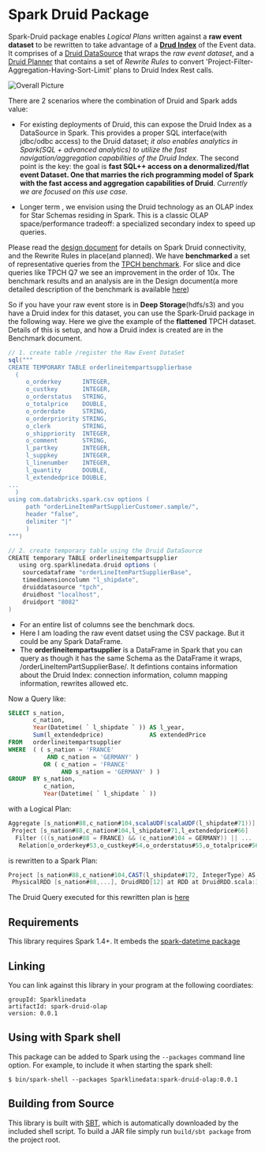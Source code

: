 # Spark Druid Package

Spark-Druid package enables *Logical Plans* written against a **raw event dataset** to be rewritten
to take advantage of a **[Drud Index](http://druid.io/)** of the Event data. It comprises of a [Druid DataSource](https://github.com/SparklineData/spark-druid-olap/blob/master/src/main/scala/org/sparklinedata/druid/DefaultSource.scala) 
that wraps the _raw event dataset_, and a [Druid Planner](https://github.com/SparklineData/spark-druid-olap/blob/master/src/main/scala/org/apache/spark/sql/sources/druid/DruidPlanner.scala) 
that contains a set of *Rewrite Rules* to convert 'Project-Filter-Aggregation-Having-Sort-Limit' plans to Druid Index 
Rest calls.

![Overall Picture](https://github.com/SparklineData/spark-druid-olap/blob/master/docs/druidSparkOverall.png)

There are 2 scenarios where the combination of Druid and Spark
adds value:
* For existing deployments of Druid, this can expose the Druid Index as a
  DataSource in Spark. This provides a proper SQL interface(with
  jdbc/odbc access) to the Druid dataset; *it also enables
  analytics in Spark(SQL + advanced analytics) to utilize the fast navigation/aggregation
  capabilities of the Druid Index*. The second point is the key: the
  goal is **fast SQL++ access on a denormalized/flat event
  Dataset. One that marries the rich programming model of Spark with
  the fast access and aggregation capabilities of Druid**. *Currently we are focused on this use case*. 
- Longer term , we envision using the Druid technology as an OLAP
  index for Star Schemas residing in Spark. This is a classic OLAP
  space/performance tradeoff: a specialized secondary index to speed
  up queries.

Please read the [design document](https://github.com/SparklineData/spark-druid-olap/blob/master/docs/SparkDruid.pdf) 
for details on Spark Druid connectivity, and the Rewrite Rules in place(and planned). We have **benchmarked** a set
of representative queries from the [TPCH benchmark](http://www.tpc.org/tpch/spec/tpch2.8.0.pdf). 
For slice and dice queries like TPCH Q7 we see an improvement in the order of 10x. The benchmark results
and an analysis are in the Design document(a more detailed description of the benchmark is available 
[here](https://github.com/SparklineData/spark-druid-olap/blob/master/docs/benchmark/BenchMarkDetails.pdf))

So if you have your raw event store is in **Deep Storage**(hdfs/s3) and you have a Druid index for this 
dataset, you can use the Spark-Druid package in the following way. Here we give the example of
the **flattened** TPCH dataset. Details of this is setup, and how a Druid index is created are in the
Benchmark document.

```scala
// 1. create table /register the Raw Event DataSet
sql("""
CREATE TEMPORARY TABLE orderlineitempartsupplierbase 
  ( 
     o_orderkey      INTEGER, 
     o_custkey       INTEGER, 
     o_orderstatus   STRING, 
     o_totalprice    DOUBLE, 
     o_orderdate     STRING, 
     o_orderpriority STRING, 
     o_clerk         STRING, 
     o_shippriority  INTEGER, 
     o_comment       STRING, 
     l_partkey       INTEGER, 
     l_suppkey       INTEGER, 
     l_linenumber    INTEGER, 
     l_quantity      DOUBLE, 
     l_extendedprice DOUBLE, 
...
  ) 
using com.databricks.spark.csv options (
     path "orderLineItemPartSupplierCustomer.sample/", 
     header "false", 
     delimiter "|"
     ) 
""")

// 2. create temporary table using the Druid DataSource
CREATE temporary TABLE orderlineitempartsupplier 
   using org.sparklinedata.druid options (
    sourcedataframe "orderLineItemPartSupplierBase", 
    timedimensioncolumn "l_shipdate", 
    druiddatasource "tpch", 
    druidhost "localhost", 
    druidport "8082"
)
```

* For an entire list of columns see the benchmark docs.
* Here I am loading the raw event datset using the CSV package. But it could be any
Spark DataFrame.
* The **orderlineitempartsupplier** is a DataFrame in Spark that you can query as though it has
the same Schema as the DataFrame it wraps, /orderLineItemPartSupplierBase/. It defintions contains
information about the Druid Index: connection information, column mapping information, rewrites allowed etc.

Now a Query like:

```sql
SELECT s_nation,
       c_nation,
       Year(Datetime( ` l_shipdate ` )) AS l_year,
       Sum(l_extendedprice)             AS extendedPrice
FROM   orderlineitempartsupplier
WHERE  ( ( s_nation = 'FRANCE'
           AND c_nation = 'GERMANY' )
          OR ( c_nation = 'FRANCE'
               AND s_nation = 'GERMANY' ) )
GROUP  BY s_nation,
          c_nation,
          Year(Datetime( ` l_shipdate ` ))
```

with a Logical Plan:
```scala
Aggregate [s_nation#88,c_nation#104,scalaUDF(scalaUDF(l_shipdate#71))], ...
 Project [s_nation#88,c_nation#104,l_shipdate#71,l_extendedprice#66]
  Filter (((s_nation#88 = FRANCE) && (c_nation#104 = GERMANY)) || ...
   Relation[o_orderkey#53,o_custkey#54,o_orderstatus#55,o_totalprice#56,o_orderdate#57,....
```

is rewritten to a Spark Plan:
```scala
Project [s_nation#88,c_nation#104,CAST(l_shipdate#172, IntegerType) AS...
 PhysicalRDD [s_nation#88,...], DruidRDD[12] at RDD at DruidRDD.scala:34
```

The Druid Query executed for this rewritten plan is [here](https://github.com/SparklineData/spark-druid-olap/blob/master/docs/benchmark/druid/queries/q7.json)



## Requirements

This library requires Spark 1.4+. It embeds the [spark-datetime package](https://github.com/SparklineData/spark-datetime)

## Linking
You can link against this library in your program at the following coordiates:

```
groupId: Sparklinedata
artifactId: spark-druid-olap
version: 0.0.1
```

## Using with Spark shell
This package can be added to  Spark using the `--packages` command line option.  For example, to include it when starting the spark shell:

```
$ bin/spark-shell --packages Sparklinedata:spark-druid-olap:0.0.1
```


## Building from Source
This library is built with [SBT](http://www.scala-sbt.org/0.13/docs/Command-Line-Reference.html), which is 
automatically downloaded by the included shell script. 
To build a JAR file simply run `build/sbt package` from the project root. 
